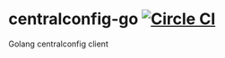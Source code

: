 # centralconfig-go [![Circle CI](https://circleci.com/gh/cagedtornado/centralconfig-go.svg?style=svg)](https://circleci.com/gh/cagedtornado/centralconfig-go)
Golang centralconfig client
